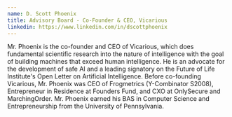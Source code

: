 ```yaml
---
name: D. Scott Phoenix
title: Advisory Board - Co-Founder & CEO, Vicarious
linkedin: https://www.linkedin.com/in/dscottphoenix
---
```


Mr. Phoenix is the co-founder and CEO of Vicarious, which does fundamental scientific research into the nature of intelligence with the goal of building machines that exceed human intelligence. He is an advocate for the development of safe AI and a leading signatory on the Future of Life Institute's Open Letter on Artificial Intelligence.  Before co-founding Vicarious, Mr. Phoenix was CEO of Frogmetrics (Y-Combinator S2008), Entrepreneur in Residence at Founders Fund, and CXO at OnlySecure and MarchingOrder. Mr. Phoenix earned his BAS in Computer Science and Entrepreneurship from the University of Pennsylvania.

